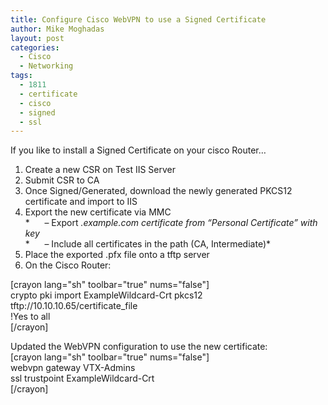 ```yaml
---
title: Configure Cisco WebVPN to use a Signed Certificate
author: Mike Moghadas
layout: post
categories:
  - Cisco
  - Networking
tags:
  - 1811
  - certificate
  - cisco
  - signed
  - ssl
---
```

If you like to install a Signed Certificate on your cisco Router&#8230;

1.  Create a new CSR on Test IIS Server
2.  Submit CSR to CA
3.  Once Signed/Generated, download the newly generated PKCS12 certificate and import to IIS
4.  Export the new certificate via MMC  
    *      &#8211; Export *.example.com certificate from “Personal Certificate” with key*  
    *      &#8211; Include all certificates in the path (CA, Intermediate)*
5.  Place the exported .pfx file onto a tftp server
6.  On the Cisco Router:

<!--more-->

[crayon lang="sh" toolbar="true" nums="false"]  
crypto pki import ExampleWildcard-Crt pkcs12 tftp://10.10.10.65/certificate_file  
!Yes to all  
[/crayon]

Updated the WebVPN configuration to use the new certificate:  
[crayon lang="sh" toolbar="true" nums="false"]  
webvpn gateway VTX-Admins  
ssl trustpoint ExampleWildcard-Crt  
[/crayon]
